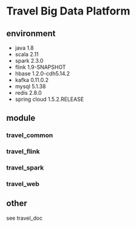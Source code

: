 # Travel Big Data Platform

## environment

- java 1.8
- scala 2.11
- spark 2.3.0
- flink 1.9-SNAPSHOT
- hbase 1.2.0-cdh5.14.2
- kafka 0.11.0.2
- mysql 5.1.38
- redis 2.8.0
- spring cloud 1.5.2.RELEASE

## module

### travel_common

### travel_flink

### travel_spark

### travel_web

## other

see travel_doc